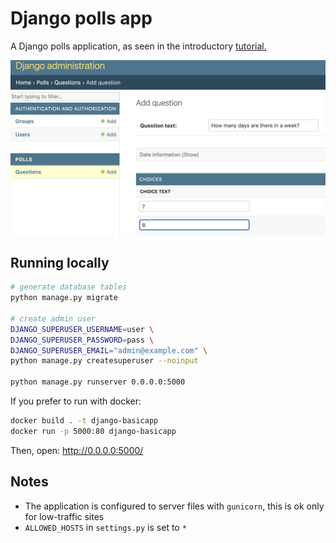 # Django polls app

A Django polls application, as seen in the introductory [tutorial.](https://docs.djangoproject.com/en/5.0/intro/tutorial01/)

![](screenshot.webp)

## Running locally

```sh
# generate database tables
python manage.py migrate

# create admin user
DJANGO_SUPERUSER_USERNAME=user \
DJANGO_SUPERUSER_PASSWORD=pass \
DJANGO_SUPERUSER_EMAIL="admin@example.com" \
python manage.py createsuperuser --noinput

python manage.py runserver 0.0.0.0:5000
```

If you prefer to run with docker:

```sh
docker build . -t django-basicapp
docker run -p 5000:80 django-basicapp
```

Then, open: http://0.0.0.0:5000/

## Notes

- The application is configured to server files with `gunicorn`, this is ok only for low-traffic sites
- `ALLOWED_HOSTS` in `settings.py` is set to `*`
